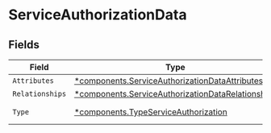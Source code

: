 # ServiceAuthorizationData


## Fields

| Field                                                                                                             | Type                                                                                                              | Required                                                                                                          | Description                                                                                                       |
| ----------------------------------------------------------------------------------------------------------------- | ----------------------------------------------------------------------------------------------------------------- | ----------------------------------------------------------------------------------------------------------------- | ----------------------------------------------------------------------------------------------------------------- |
| `Attributes`                                                                                                      | [*components.ServiceAuthorizationDataAttributes](../../models/shared/serviceauthorizationdataattributes.md)       | :heavy_minus_sign:                                                                                                | N/A                                                                                                               |
| `Relationships`                                                                                                   | [*components.ServiceAuthorizationDataRelationships](../../models/shared/serviceauthorizationdatarelationships.md) | :heavy_minus_sign:                                                                                                | N/A                                                                                                               |
| `Type`                                                                                                            | [*components.TypeServiceAuthorization](../../models/shared/typeserviceauthorization.md)                           | :heavy_minus_sign:                                                                                                | Resource type                                                                                                     |